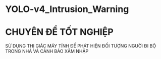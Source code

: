 # YOLO-v4_Intrusion_Warning
# CHUYÊN ĐỀ TỐT NGHIỆP
SỬ DỤNG THỊ GIÁC MÁY TÍNH ĐỂ PHÁT HIỆN ĐỐI TƯỢNG NGƯỜI ĐI BỘ TRONG NHÀ VÀ CẢNH BÁO 
XÂM NHẬP

